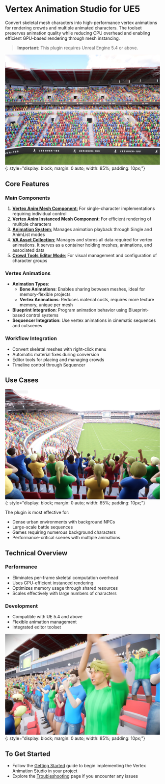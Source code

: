 # Vertex Animation Studio for UE5

Convert skeletal mesh characters into high-performance vertex animations for rendering crowds and multiple animated characters. The toolset preserves animation quality while reducing CPU overhead and enabling efficient GPU-based rendering through mesh instancing.

> **Important**: This plugin requires Unreal Engine 5.4 or above.

![Crowd Cheering](assets/Crowd_09.jpg){: style="display: block; margin: 0 auto; width: 85%; padding: 10px;"}

## Core Features

### Main Components
1. [**Vertex Anim Mesh Component**:](vertex-anim-mesh-component.md) For single-character implementations requiring individual control
2. [**Vertex Anim Instanced Mesh Component**:](vertex-anim-instanced-mesh-component.md) For efficient rendering of multiple characters
3. [**Animation System**:](animation-control.md) Manages animation playback through Single and AnimList modes
4. [**VA Asset Collection**:](va-asset-collection.md) Manages and stores all data required for vertex animations.  It serves as a container holding meshes, animations, and associated data
5. [**Crowd Tools Editor Mode**:](crowd-tools-editor-mode.md) For visual management and configuration of character groups

### Vertex Animations
- **Animation Types**:
    - **Bone Animations**: Enables sharing between meshes, ideal for memory-flexible projects
    - **Vertex Animations**: Reduces material costs, requires more texture memory, unique per mesh
- **Blueprint Integration**: Program animation behavior using Blueprint-based control systems
- **Sequencer Integration**: Use vertex animations in cinematic sequences and cutscenes

### Workflow Integration
- Convert skeletal meshes with right-click menu
- Automatic material fixes during conversion
- Editor tools for placing and managing crowds
- Timeline control through Sequencer

## Use Cases

![Crowd Cheering](assets/Crowd_08.jpg){: style="display: block; margin: 0 auto; width: 85%; padding: 10px;"}

The plugin is most effective for:

- Dense urban environments with background NPCs
- Large-scale battle sequences
- Games requiring numerous background characters
- Performance-critical scenes with multiple animations

## Technical Overview

### Performance
- Eliminates per-frame skeletal computation overhead
- Uses GPU-efficient instanced rendering
- Optimizes memory usage through shared resources
- Scales effectively with large numbers of characters

### Development
- Compatible with UE 5.4 and above
- Flexible animation management
- Integrated editor toolset

![Crowd Cheering](assets/Crowd_06.jpg){: style="display: block; margin: 0 auto; width: 85%; padding: 10px;"}

## To Get Started

- Follow the [Getting Started](getting-started.md) guide to begin implementing the Vertex Animation Studio in your project
- Explore the [Troubleshooting](troubleshooting.md) page if you encounter any issues
